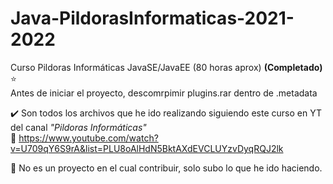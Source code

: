 # Java-PildorasInformaticas-2021-2022
Curso Pildoras Informáticas JavaSE/JavaEE (80 horas aprox) **(Completado)** ⭐  
Antes de iniciar el proyecto, descomrpimir plugins.rar dentro de .metadata


✔️ Son todos los archivos que he ido realizando siguiendo este curso en YT del canal *"Pildoras Informáticas"*\
🔗 https://www.youtube.com/watch?v=U709qY6S9rA&list=PLU8oAlHdN5BktAXdEVCLUYzvDyqRQJ2lk

🚫 No es un proyecto en el cual contribuir, solo subo lo que he ido haciendo.
